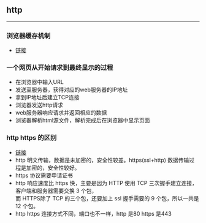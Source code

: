 ## http
-----
### 浏览器缓存机制
* [链接](https://juejin.im/post/58eacff90ce4630058668257)

### 一个网页从开始请求到最终显示的过程
* 在浏览器中输入URL
* 发送至服务器，获得对应的web服务器的IP地址
* 拿到IP地址后建立TCP连接
* 浏览器发送http请求
* web服务器响应请求并返回相应的数据
* 浏览器解析html源文件，解析完成后在浏览器中显示页面

### http https 的区别
* [链接](https://www.runoob.com/w3cnote/http-vs-https.html)
* http 明文传输，数据是未加密的，安全性较差。https(ssl+http) 数据传输过程是加密的，安全性较好。
* https 协议需要申请证书
* http 响应速度比 https 快，主要是因为 HTTP 使用 TCP 三次握手建立连接，客户端和服务器需要交换 3 个包，  
  而 HTTPS除了 TCP 的三个包，还要加上 ssl 握手需要的 9 个包，所以一共是 12 个包。
* http https 连接方式不同，端口也不一样，http 是80 https 是443



